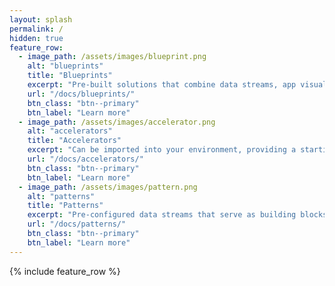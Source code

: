 ```yaml
---
layout: splash
permalink: /
hidden: true
feature_row:
  - image_path: /assets/images/blueprint.png
    alt: "blueprints"
    title: "Blueprints"
    excerpt: "Pre-built solutions that combine data streams, app visualizations, recommendation rules and models."
    url: "/docs/blueprints/"
    btn_class: "btn--primary"
    btn_label: "Learn more"
  - image_path: /assets/images/accelerator.png
    alt: "accelerators"
    title: "Accelerators"
    excerpt: "Can be imported into your environment, providing a starting point for configuring your own solutions."
    url: "/docs/accelerators/"
    btn_class: "btn--primary"
    btn_label: "Learn more"
  - image_path: /assets/images/pattern.png
    alt: "patterns"
    title: "Patterns"
    excerpt: "Pre-configured data streams that serve as building blocks for your applications"
    url: "/docs/patterns/"
    btn_class: "btn--primary"
    btn_label: "Learn more"      
---
```

{% include feature_row %}